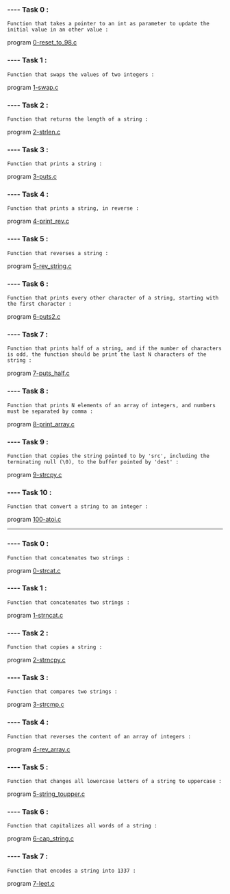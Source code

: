 ### ---- Task 0 : 

    Function that takes a pointer to an int as parameter to update the initial value in an other value :

program [0-reset_to_98.c](https://github.com/Mylliah/holbertonschool-low_level_programming/blob/main/pointers_arrays_strings/0-reset_to_98.c)


### ---- Task 1 : 

    Function that swaps the values of two integers : 

program [1-swap.c](https://github.com/Mylliah/holbertonschool-low_level_programming/blob/main/pointers_arrays_strings/1-swap.c)


### ---- Task 2 :

    Function that returns the length of a string : 

program [2-strlen.c](https://github.com/Mylliah/holbertonschool-low_level_programming/blob/main/pointers_arrays_strings/2-strlen.c)


### ---- Task 3 : 

    Function that prints a string : 

program [3-puts.c](https://github.com/Mylliah/holbertonschool-low_level_programming/blob/main/pointers_arrays_strings/3-puts.c)


### ---- Task 4 :

    Function that prints a string, in reverse : 

program [4-print_rev.c](https://github.com/Mylliah/holbertonschool-low_level_programming/blob/main/pointers_arrays_strings/4-print_rev.c)


### ---- Task 5 :

    Function that reverses a string : 

program [5-rev_string.c](https://github.com/Mylliah/holbertonschool-low_level_programming/blob/main/pointers_arrays_strings/5-rev_string.c)


### ---- Task 6 :

    Function that prints every other character of a string, starting with the first character : 

program [6-puts2.c](https://github.com/Mylliah/holbertonschool-low_level_programming/blob/main/pointers_arrays_strings/6-puts2.c)


### ---- Task 7 : 

    Function that prints half of a string, and if the number of characters is odd, the function should be print the last N characters of the string : 

program [7-puts_half.c](https://github.com/Mylliah/holbertonschool-low_level_programming/blob/main/pointers_arrays_strings/7-puts_half.c)


### ---- Task 8 : 

    Function that prints N elements of an array of integers, and numbers must be separated by comma :

program [8-print_array.c](https://github.com/Mylliah/holbertonschool-low_level_programming/blob/main/pointers_arrays_strings/8-print_array.c)


### ---- Task 9 : 

    Function that copies the string pointed to by 'src', including the terminating null (\0), to the buffer pointed by 'dest' :

program [9-strcpy.c](https://github.com/Mylliah/holbertonschool-low_level_programming/blob/main/pointers_arrays_strings/9-strcpy.c)


### ---- Task 10 : 

    Function that convert a string to an integer :

program [100-atoi.c](https://github.com/Mylliah/holbertonschool-low_level_programming/blob/main/pointers_arrays_strings/100-atoi.c)

__________________


### ---- Task 0 :

    Function that concatenates two strings :

program [0-strcat.c](https://github.com/Mylliah/holbertonschool-low_level_programming/blob/main/pointers_arrays_strings/0-strcat.c)


### ---- Task 1 : 

    Function that concatenates two strings :

program [1-strncat.c](https://github.com/Mylliah/holbertonschool-low_level_programming/blob/main/pointers_arrays_strings/1-strncat.c)


### ---- Task 2 : 

    Function that copies a string :

program [2-strncpy.c](https://github.com/Mylliah/holbertonschool-low_level_programming/blob/main/pointers_arrays_strings/2-strncpy.c)


### ---- Task 3 : 

    Function that compares two strings :

program [3-strcmp.c](https://github.com/Mylliah/holbertonschool-low_level_programming/blob/main/pointers_arrays_strings/3-strcmp.c)


### ---- Task 4 : 

    Function that reverses the content of an array of integers :

program [4-rev_array.c](https://github.com/Mylliah/holbertonschool-low_level_programming/blob/main/pointers_arrays_strings/4-rev_array.c)


### ---- Task 5 :

    Function that changes all lowercase letters of a string to uppercase :

program [5-string_toupper.c](https://github.com/Mylliah/holbertonschool-low_level_programming/blob/main/pointers_arrays_strings/5-string_toupper.c)


### ---- Task 6 : 

    Function that capitalizes all words of a string :

program [6-cap_string.c](https://github.com/Mylliah/holbertonschool-low_level_programming/blob/main/pointers_arrays_strings/6-cap_string.c)


### ---- Task 7 : 

    Function that encodes a string into 1337 :

program [7-leet.c](https://github.com/Mylliah/holbertonschool-low_level_programming/blob/main/pointers_arrays_strings/7-leet.c)
